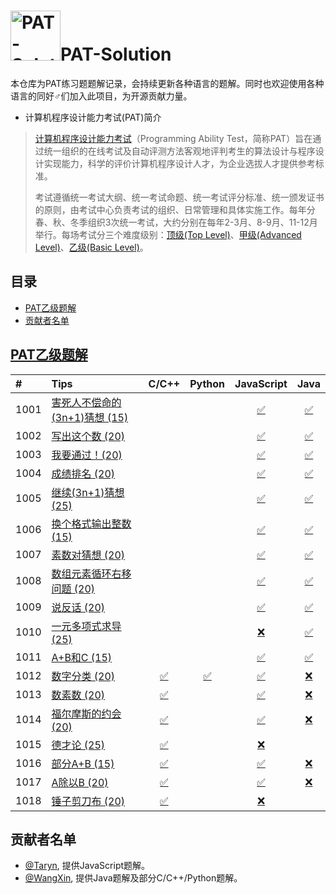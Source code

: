# <img src="https://github.com/taryn2016/PAT-Solution/blob/master/res/img/logo.gif" alt="PAT-Solution" width="80" height="80" align="bottom"/>PAT-Solution
本仓库为PAT练习题题解记录，会持续更新各种语言的题解。同时也欢迎使用各种语言的同好♂们加入此项目，为开源贡献力量。

- 计算机程序设计能力考试(PAT)简介
> [计算机程序设计能力考试](https://www.patest.cn/)（Programming Ability Test，简称PAT）旨在通过统一组织的在线考试及自动评测方法客观地评判考生的算法设计与程序设计实现能力，科学的评价计算机程序设计人才，为企业选拔人才提供参考标准。
>
> 考试遵循统一考试大纲、统一考试命题、统一考试评分标准、统一颁发证书的原则，由考试中心负责考试的组织、日常管理和具体实施工作。每年分春、秋、冬季组织3次统一考试，大约分别在每年2-3月、8-9月、11-12月举行。每场考试分三个难度级别：[顶级(Top Level)](https://www.patest.cn/contests/pat-t-practise)、[甲级(Advanced Level)](https://www.patest.cn/contests/pat-a-practise)、[乙级(Basic Level)](https://www.patest.cn/contests/pat-b-practise)。
 
## 目录
- [PAT乙级题解](#PAT乙级题解)
- [贡献者名单](#贡献者名单)

## [PAT乙级题解](https://www.patest.cn/contests/pat-b-practise)
| #    | Tips                         |    C/C++    |    Python    |  JavaScript  |      Java      |
| :--- | :--------------------------- | :---------: | :----------: | :----------: | :------------: |
| 1001 | [害死人不偿命的(3n+1)猜想 (15)][1001] |             |              | [✅][1001-js] | [✅][1001-java] |
| 1002 | [写出这个数 (20)][1002]           |             |              | [✅][1002-js] | [✅][1002-java] |
| 1003 | [我要通过！(20)][1003]            |             |              | [✅][1003-js] | [✅][1003-java] |
| 1004 | [成绩排名 (20)][1004]            |             |              | [✅][1004-js] | [✅][1004-java] |
| 1005 | [继续(3n+1)猜想 (25)][1005]      |             |              | [✅][1005-js] | [✅][1005-java] |
| 1006 | [换个格式输出整数 (15)][1006]        |             |              | [✅][1006-js] | [✅][1006-java] |
| 1007 | [素数对猜想 (20)][1007]           |             |              | [✅][1007-js] | [✅][1007-java] |
| 1008 | [数组元素循环右移问题 (20)][1008]      |             |              | [✅][1008-js] | [✅][1008-java] |
| 1009 | [说反话 (20)][1009]             |             |              | [✅][1009-js] | [✅][1009-java] |
| 1010 | [一元多项式求导 (25)][1010]         |             |              | [❌][1010-js] | [✅][1010-java] |
| 1011 | [A+B和C (15)][1011]           |             |              | [✅][1011-js] | [✅][1011-java] |
| 1012 | [数字分类 (20)][1012]            | [✅][1012-c] | [✅][1012-py] | [✅][1012-js] | [❌][1012-java] |
| 1013 | [数素数 (20)][1013]             | [✅][1013-c] |              | [✅][1013-js] | [❌][1013-java] |
| 1014 | [福尔摩斯的约会 (20)][1014]         | [✅][1014-c] |              | [✅][1014-js] | [❌][1014-java] |
| 1015 | [德才论 (25)][1015]             | [✅][1015-c] |              | [❌][1015-js] |                |
| 1016 | [部分A+B (15)][1016]           | [✅][1016-c] |              | [✅][1016-js] | [❌][1016-java] |
| 1017 | [A除以B (20)][1017]            | [✅][1017-c] |              | [✅][1017-js] | [❌][1017-java] |
| 1018 | [锤子剪刀布 (20)][1018]           | [✅][1018-c] |              | [❌][1017-js] |                |

## 贡献者名单
- [@Taryn](https://github.com/taryn2016), 提供JavaScript题解。
- [@WangXin](https://github.com/relish-wang), 提供Java题解及部分C/C++/Python题解。

[logo]: https://github.com/taryn2016/PAT-Solution/blob/master/res/img/logo.gif

[1001]: https://github.com/taryn2016/coding/blob/master/tips/1001/README.md
[1002]: https://github.com/taryn2016/coding/blob/master/tips/1002/README.md
[1003]: https://github.com/taryn2016/coding/blob/master/tips/1003/README.md
[1004]: https://github.com/taryn2016/coding/blob/master/tips/1004/README.md
[1005]: https://github.com/taryn2016/coding/blob/master/tips/1005/README.md
[1006]: https://github.com/taryn2016/coding/blob/master/tips/1006/README.md
[1007]: https://github.com/taryn2016/coding/blob/master/tips/1007/README.md
[1008]: https://github.com/taryn2016/coding/blob/master/tips/1008/README.md
[1009]: https://github.com/taryn2016/coding/blob/master/tips/1009/README.md
[1010]: https://github.com/taryn2016/coding/blob/master/tips/1010/README.md
[1011]: https://github.com/taryn2016/coding/blob/master/tips/1011/README.md
[1012]: https://github.com/taryn2016/coding/blob/master/tips/1012/README.md
[1013]: https://github.com/taryn2016/coding/blob/master/tips/1013/README.md
[1014]: https://github.com/taryn2016/coding/blob/master/tips/1014/README.md
[1015]: https://github.com/taryn2016/coding/blob/master/tips/1015/README.md
[1016]: https://github.com/taryn2016/coding/blob/master/tips/1016/README.md
[1017]: https://github.com/taryn2016/coding/blob/master/tips/1017/README.md
[1018]: https://github.com/taryn2016/coding/blob/master/tips/1018/README.md

[1012-c]: https://github.com/taryn2016/coding/blob/master/src/basic/_1012/1012.c
[1013-c]: https://github.com/taryn2016/coding/blob/master/src/basic/_1013/1013.cpp
[1014-c]: https://github.com/taryn2016/coding/blob/master/src/basic/_1014/1014.c
[1015-c]: https://github.com/taryn2016/coding/blob/master/src/basic/_1015/1015.cpp
[1016-c]: https://github.com/taryn2016/coding/blob/master/src/basic/_1016/1016.c
[1017-c]: https://github.com/taryn2016/coding/blob/master/src/basic/_1017/1017.c
[1018-c]: https://github.com/taryn2016/coding/blob/master/src/basic/_1018/1018.c

[1012-py]: https://github.com/taryn2016/coding/blob/master/src/basic/_1012/1012.py

[1001-js]: https://github.com/taryn2016/coding/blob/master/src/basic/_1001/1001.js
[1002-js]: https://github.com/taryn2016/coding/blob/master/src/basic/_1002/1002.js
[1003-js]: https://github.com/taryn2016/coding/blob/master/src/basic/_1003/1003.js
[1004-js]: https://github.com/taryn2016/coding/blob/master/src/basic/_1004/1004.js
[1005-js]: https://github.com/taryn2016/coding/blob/master/src/basic/_1005/1005.js
[1006-js]: https://github.com/taryn2016/coding/blob/master/src/basic/_1006/1006.js
[1007-js]: https://github.com/taryn2016/coding/blob/master/src/basic/_1007/1007.js
[1008-js]: https://github.com/taryn2016/coding/blob/master/src/basic/_1008/1008.js
[1009-js]: https://github.com/taryn2016/coding/blob/master/src/basic/_1009/1009.js
[1010-js]: https://github.com/taryn2016/coding/blob/master/src/basic/_1010/1010.js
[1011-js]: https://github.com/taryn2016/coding/blob/master/src/basic/_1011/1011.js
[1012-js]: https://github.com/taryn2016/coding/blob/master/src/basic/_1012/1012.js
[1013-js]: https://github.com/taryn2016/coding/blob/master/src/basic/_1013/1013.js
[1014-js]: https://github.com/taryn2016/coding/blob/master/src/basic/_1014/1014.js
[1015-js]: https://github.com/taryn2016/coding/blob/master/src/basic/_1015/1015.js
[1016-js]: https://github.com/taryn2016/coding/blob/master/src/basic/_1016/1016.js
[1017-js]: https://github.com/taryn2016/coding/blob/master/src/basic/_1017/1017.js
[1018-js]: https://github.com/taryn2016/coding/blob/master/src/basic/_1018/1018.js

[1001-java]: https://github.com/taryn2016/coding/blob/master/src/basic/_1001/Main.java
[1002-java]: https://github.com/taryn2016/coding/blob/master/src/basic/_1002/Main.java
[1003-java]: https://github.com/taryn2016/coding/blob/master/src/basic/_1003/Main.java
[1004-java]: https://github.com/taryn2016/coding/blob/master/src/basic/_1004/Main.java
[1005-java]: https://github.com/taryn2016/coding/blob/master/src/basic/_1005/Main.java
[1006-java]: https://github.com/taryn2016/coding/blob/master/src/basic/_1006/Main.java
[1007-java]: https://github.com/taryn2016/coding/blob/master/src/basic/_1007/Main.java
[1008-java]: https://github.com/taryn2016/coding/blob/master/src/basic/_1008/Main.java
[1009-java]: https://github.com/taryn2016/coding/blob/master/src/basic/_1009/Main.java
[1010-java]: https://github.com/taryn2016/coding/blob/master/src/basic/_1010/Main.java
[1011-java]: https://github.com/taryn2016/coding/blob/master/src/basic/_1011/Main.java
[1012-java]: https://github.com/taryn2016/coding/blob/master/src/basic/_1012/Main.java
[1013-java]: https://github.com/taryn2016/coding/blob/master/src/basic/_1013/Main.java
[1014-java]: https://github.com/taryn2016/coding/blob/master/src/basic/_1014/Main.java
[1016-java]: https://github.com/taryn2016/coding/blob/master/src/basic/_1016/Main.java
[1017-java]: https://github.com/taryn2016/coding/blob/master/src/basic/_1017/Main.java

